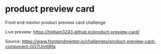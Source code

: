 # product preview card

Front end mentor product preview card challenge


Live preview: https://hisham3243.github.io/product-preview-card/

Source: https://www.frontendmentor.io/challenges/product-preview-card-component-GO7UmttRfa
